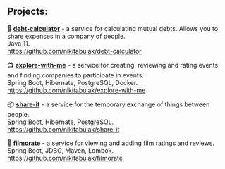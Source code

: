 ## Projects:

:money_with_wings: <u>**debt-calculator**</u> - a service for calculating mutual debts. Allows you to share expenses in a company of people.<br />
Java 11.<br />
https://github.com/nikitabulak/debt-calculator

:tv: <u>**explore-with-me**</u> - a service for creating, reviewing and rating events and finding companies to participate in events.<br />
Spring Boot, Hibernate, PostgreSQL, Docker.<br />
https://github.com/nikitabulak/explore-with-me

:package: <u>**share-it**</u> - a service for the temporary exchange of things between people.<br />
Spring Boot, Hibernate, PostgreSQL.<br />
https://github.com/nikitabulak/share-it

:eyes: <u>**filmorate**</u> - a service for viewing and adding film ratings and reviews.<br />
Spring Boot, JDBC, Maven, Lombok.<br />
https://github.com/nikitabulak/filmorate